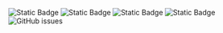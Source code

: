 ![Static Badge](https://img.shields.io/badge/blacklists-60-000000) ![Static Badge](https://img.shields.io/badge/blacklisted-2782487-cc0000) ![Static Badge](https://img.shields.io/badge/whitelisted-2245-00CC00) ![Static Badge](https://img.shields.io/badge/streaming_blacklist-28107-000000) ![GitHub issues](https://img.shields.io/github/issues/fabriziosalmi/blacklists)
